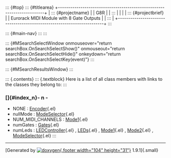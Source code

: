 ::: {#top}
::: {#titlearea}
+-----------------------------------------------------------------------+
| ::: {#projectname}                                                    |
| G8R                                                                   |
| :::                                                                   |
|                                                                       |
| ::: {#projectbrief}                                                   |
| Eurorack MIDI Module with 8 Gate Outputs                              |
| :::                                                                   |
+-----------------------------------------------------------------------+
:::

::: {#main-nav}
:::
:::

::: {#MSearchSelectWindow onmouseover="return searchBox.OnSearchSelectShow()" onmouseout="return searchBox.OnSearchSelectHide()" onkeydown="return searchBox.OnSearchSelectKey(event)"}
:::

::: {#MSearchResultsWindow}
:::

::: {.contents}
::: {.textblock}
Here is a list of all class members with links to the classes they
belong to:
:::

### []{#index_n}- n -

-   NONE :
    [Encoder](classEncoder.html#aa7c4648a7ebc9e651c25c2d450a58213afe45340881c234841bd49db487f0da83){.el}
-   nullMode :
    [ModeSelector](classModeSelector.html#a28fad2b854f3a9d724c3661d87a94c0e){.el}
-   NUM\_MIDI\_CHANNELS :
    [Mode1](classMode1.html#ac510b4ab9f79d4ba2c3c1e129b75c939){.el}
-   numGates :
    [Gates](classGates.html#a8aa11d0f9ea6f809549664f8fd4f7cc2){.el}
-   numLeds :
    [LEDController](classLEDController.html#ae33cda0ea999854e4855d7964ec59763){.el}
    , [LEDs](classLEDs.html#a279c7fb7628edf2a73c98313607993d4){.el} ,
    [Mode1](classMode1.html#ae0fc8662aa17fcd2595477bffcf275f9){.el} ,
    [Mode2](classMode2.html#ad1eb111869a3753f05915a6f5d60f961){.el} ,
    [ModeSelector](classModeSelector.html#a9657b40d4e60d82c6e4ac5a2a605c47e){.el}
:::

------------------------------------------------------------------------

[Generated by [![doxygen](doxygen.svg){.footer width="104"
height="31"}](https://www.doxygen.org/index.html) 1.9.1]{.small}
